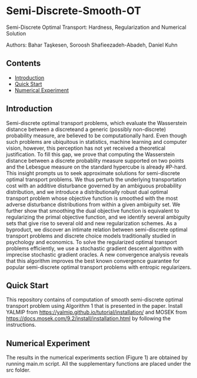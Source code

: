 # Semi-Discrete-Smooth-OT
Semi-Discrete Optimal Transport: Hardness, Regularization and Numerical Solution

Authors: Bahar Taşkesen, Soroosh Shafieezadeh-Abadeh, Daniel Kuhn

## Contents
- [Introduction](#introduction)
- [Quick Start](#quick-start)
- [Numerical Experiment](#numerical-experiment)


## Introduction
Semi-discrete optimal transport problems, which evaluate the Wasserstein distance between a discreteand a generic (possibly non-discrete) probability measure, are believed to be computationally hard. Even though such problems are ubiquitous in statistics, machine learning and computer vision, however, this perception has not yet received a theoretical justification. To fill this gap, we prove that computing the Wasserstein distance between a discrete probablity measure supported on two points and the Lebesgue measure on the standard hypercube is already #P-hard. This insight prompts us to seek approximate solutions for semi-discrete optimal transport problems. We thus perturb the underlying transportation cost with an additive disturbance governed by an ambiguous probability distribution, and we introduce a distributionally robust dual optimal transport problem whose objective function is smoothed with the most adverse disturbance distributions from within a given ambiguity set. We further show that smoothing the dual objective function is equivalent to regularizing the primal objective function, and we identify several ambiguity sets that give rise to several old and new regularization schemes. As a byproduct, we discover an intimate relation between semi-discrete optimal transport problems and discrete choice models traditionally studied in psychology and economics. To solve the regularized optimal transport problems efficiently, we use a stochastic gradient descent algorithm with imprecise stochastic gradient oracles. A new convergence analysis reveals that this algorithm improves the best known convergence guarantee for popular semi-discrete optimal transport problems with entropic regularizers.

## Quick Start
This repository contains of computation of smooth semi-discrete optimal transport problem using Algorithm 1 that is presented in the paper. Install YALMIP from https://yalmip.github.io/tutorial/installation/ and MOSEK from https://docs.mosek.com/9.2/install/installation.html by following the instructions.


## Numerical Experiment
The results in the numerical experiments section (Figure 1) are obtained by running main.m script.
All the supplementary functions are placed under the src folder.




